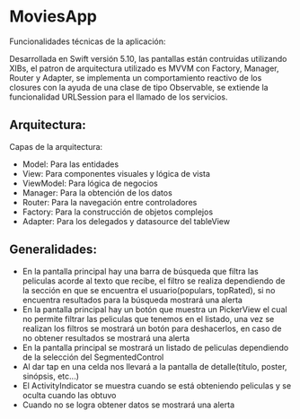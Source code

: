 # MoviesApp

Funcionalidades técnicas de la aplicación:

Desarrollada en Swift versión 5.10, las pantallas están contruidas utilizando XIBs, el patron de arquitectura utilizado es MVVM con Factory, Manager, Router y Adapter, se implementa un comportamiento reactivo de los closures con la ayuda de una clase de tipo Observable, se extiende la funcionalidad URLSession para el llamado de los servicios.

## Arquitectura:

Capas de la arquitectura:

- Model: Para las entidades
- View: Para componentes visuales y lógica de vista
- ViewModel: Para lógica de negocios
- Manager: Para la obtención de los datos
- Router: Para la navegación entre controladores
- Factory: Para la construcción de objetos complejos
- Adapter: Para los delegados y datasource del tableView

## Generalidades:

- En la pantalla principal hay una barra de búsqueda que filtra las peliculas acorde al texto que recibe, el filtro se realiza dependiendo de la sección en que se encuentra el usuario(populars, topRated), si no encuentra resultados para la búsqueda mostrará una alerta
- En la pantalla principal hay un botón que muestra un PickerView el cual no permite filtrar las peliculas que tenemos en el listado, una vez se realizan los filtros se mostrará un botón para deshacerlos, en caso de no obtener resultados se mostrará una alerta
- En la pantalla principal se mostrará un listado de peliculas dependiendo de la selección del SegmentedControl
- Al dar tap en una celda nos llevará a la pantalla de detalle(título, poster, sinópsis, etc...)
- El ActivityIndicator se muestra cuando se está obteniendo peliculas y se oculta cuando las obtuvo
- Cuando no se logra obtener datos se mostrará  una alerta
